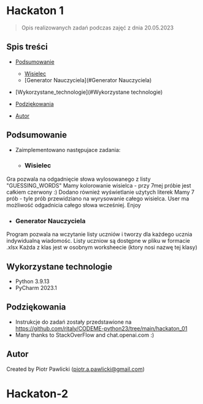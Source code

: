 # Hackaton 1
> Opis realizowanych zadań podczas zajęć z dnia 20.05.2023

## Spis treści
* [Podsumowanie](#Podsumowanie)
  * [Wisielec](#Wisielec)
  * [Generator Nauczyciela](#Generator Nauczyciela)

* [Wykorzystane_technologie](#Wykorzystane technologie)
* [Podziękowania](#Podziękowania)
* [Autor](#Autor)


## Podsumowanie
- Zaimplementowano następujace zadania:
  - ### **Wisielec**
  
Gra pozwala na odgadnięcie słowa wylosowanego z listy "GUESSING_WORDS"
Mamy kolorowanie wisielca - przy 7mej próbie jest całkiem czerwony :)
Dodano również wyświetlanie użytych literek
Mamy 7 prób - tyle prób przewidziano na wyrysowanie całego wisielca. User ma możliwość odgadnicia całego słowa wcześniej. Enjoy

  - ### **Generator Nauczyciela**

Program pozwala na wczytanie listy uczniów i tworzy dla każdego ucznia indywidualną wiadomośc. 
Listy uczniow są dostępne w pliku w formacie .xlsx
Każda z klas jest w osobnym worksheecie (ktory nosi nazwę tej klasy)

## Wykorzystane technologie
- Python 3.9.13
- PyCharm 2023.1


## Podziękowania

- Instrukcje do zadań zostały przedstawione na https://github.com/ritaly/CODEME-python23/tree/main/hackaton_01
- Many thanks to StackOverFlow and chat.openai.com :)


## Autor
Created by Piotr Pawlicki (piotr.a.pawlicki@gmail.com)
# Hackaton-2
